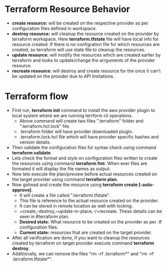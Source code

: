 # Terraform Resource Behavior
- **create resource:** will be created on the respective provider as per configuration files defined in workspace.
- **destroy resource:** will cleanup the resource created on the provider by terraform workspace. Here **terraform.tfstate** file will have local info for resource created. If there is no configration file for which resources are created, so terraform will use state file to cleanup the resources.
- **update resource:** will modify the resources which are created earlier by terraform and looks to update/change the arrguments of the provider resource.
- **recreate resource:** will destroy and create resource for the once it can't be updated on the provider due to API limitations.

# Terraform flow
- First run, **terraform init** command to install the aws provider plugin to local system where we are running terrform cli operations.
  - Above command will create two files ".terraform" folder and ".terraform.hcl.lock" file.
  - .terraform folder will have provider downloaded plugin.
  - .terraform.lock.hcl file which will have provider specific hashes and version details.
- Then validate the configuration files for syntax check using command **terraform validate**.
- Lets check the format and style on configuration files written to create the resources using command **terraform fmt**. When ever files are formated it will display the file names as output.
- Now lets execute the plan/preview before actual resources created on the target provider using command **terraform plan**.
- Now gohead and create the resource using **terraform create \[-auto-approve\]**.
  - It will create a file called ".terraform.tfstate".
  - This file is reference to the actual resource created on the provider.
  - It can be stored in remote location as well with locking.
  - +create,-destroy,~update-in-place,-/+recreate. These details can be seen in #terraform plan.
  - **Desired state:** What resource to be created on the provider as per .tf configuration files.
  - **Current state:** resources that are created on the target provider.
- After all verification are done, if you want to cleanup the resources created by terraform on target provider execute command **terraform destroy**.
- Additionally, we can remove the files "rm -rf .terraform*" and "rm -rf .terraform.tfstate*".